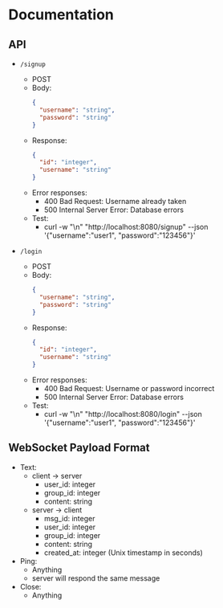 # Documentation

## API

- `/signup`
    - POST
    - Body:
      ```json
      {
        "username": "string",
        "password": "string"
      }
      ```
    - Response:
      ```json
      {
        "id": "integer",
        "username": "string"
      }
      ```
    - Error responses:
      - 400 Bad Request: Username already taken
      - 500 Internal Server Error: Database errors
    - Test:
      - curl -w "\n" "http://localhost:8080/signup" --json '{"username":"user1", "password":"123456"}'


- `/login`
    - POST
    - Body:
      ```json
      {
        "username": "string",
        "password": "string"
      }
      ```
    - Response:
      ```json
      {
        "id": "integer",
        "username": "string"
      }
      ```
    - Error responses:
      - 400 Bad Request: Username or password incorrect
      - 500 Internal Server Error: Database errors
    - Test:
      - curl -w "\n" "http://localhost:8080/login" --json '{"username":"user1", "password":"123456"}'
 
 ## WebSocket Payload Format
- Text: 
  - client -> server
    - user_id: integer
    - group_id: integer
    - content: string
  - server -> client
    - msg_id: integer
    - user_id: integer
    - group_id: integer
    - content: string
    - created_at: integer (Unix timestamp in seconds) 
- Ping:
  - Anything
  - server will respond the same message
- Close:
  - Anything